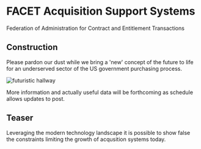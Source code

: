 # FACET Acquisition Support Systems

Federation of Administration for Contract and Entitlement Transactions

## Construction

Please pardon our dust while we bring a 'new' concept of the future to life for an underserved sector of the US government purchasing process.

![futuristic hallway](assets/hall.jpg)

More information and actually useful data will be forthcoming as schedule allows updates to post.

## Teaser

Leveraging the modern technology landscape it is possible to show false the constraints limiting the growth of acqusition systems today.
